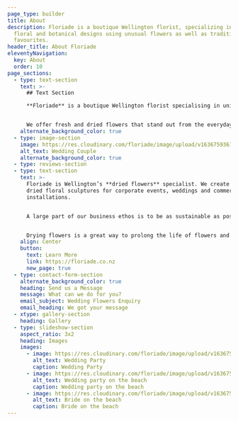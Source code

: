 ```yaml
---
page_type: builder
title: About
description: Floriade is a boutique Wellington florist, specializing in unique
  floral and botanical designs using unusual flowers as well as traditional
  favourites.
header_title: About Floriade
eleventyNavigation:
  key: About
  order: 10
page_sections:
  - type: text-section
    text: >-
      ## Text Section

      **Floriade** is a boutique Wellington florist specialising in unique fresh and dried floral arrangements. We believe that flowers delight the senses and bring an emotional response through colour, fragrance, texture and composition.


      We offer fresh and dried flowers that stand out from the everyday because we like to use unusual flowers and foliage as well as traditional favourites in our designs. Every floral arrangement we create is bespoke and individual.
    alternate_background_color: true
  - type: image-section
    image: https://res.cloudinary.com/floriade/image/upload/v1636759361/wedding-flowers/wpwmhtkp1vf0ufdkzs7v.jpg
    alt_text: Wedding Couple
    alternate_background_color: true
  - type: reviews-section
  - type: text-section
    text: >-
      Floriade is Wellington’s **dried flowers** specialist. We create large
      dried floral sculptures for corporate events, weddings and commercial
      installations.


      A large part of our business ethos is to be as sustainable as possible by preventing wastage. We intentionally source our flowers with the intention of drying whatever we can.


      Drying flowers is a great way to prolong the life of flowers and create something sculptural, textural and beautiful. We have a custom-built flower drying machine that allows us to provide the highest quality dried flowers.
    align: Center
    button:
      text: Learn More
      link: https://floriade.co.nz
      new_page: true
  - type: contact-form-section
    alternate_background_color: true
    heading: Send us a Message
    message: What can we do for you?
    email_subject: Wedding Flowers Enquiry
    email_heading: We got your message
  - xtype: gallery-section
    heading: Gallery
  - type: slideshow-section
    aspect_ratio: 3x2
    heading: Images
    images:
      - image: https://res.cloudinary.com/floriade/image/upload/v1636759620/wedding-flowers/t8u5p0hym29ck42mcgcv.jpg
        alt_text: Wedding Party
        caption: Wedding Party
      - image: https://res.cloudinary.com/floriade/image/upload/v1636759521/wedding-flowers/t8j4zcan2ltnnjstlydx.jpg
        alt_text: Wedding party on the beach
        caption: Wedding party on the beach
      - image: https://res.cloudinary.com/floriade/image/upload/v1636759320/wedding-flowers/fo4zll73ippstpttup3q.jpg
        alt_text: Bride on the beach
        caption: Bride on the beach
---
```

